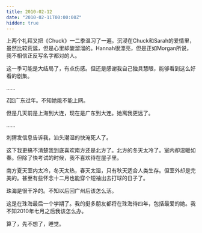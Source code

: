 ```yaml
---
title: 2010-02-12
date: "2010-02-11T00:00:00Z"
hidden: true
---
```

上两个礼拜又把《Chuck》一二季温习了一遍。沉浸在Chuck和Sarah的爱情里，虽然比较荒诞，但是心里却酸溜溜的。Hannah很漂亮，但是正如Morgan所说，我不相信正反写名字都对的人。

这一季可能是大结局了，有点伤感。但还是感谢我自己独具慧眼，能够看到这么好看的剧集。

……

Z回广东过年。不知她能不能上网。

但是几天前是上海到大连，现在是广东到大连。她离我更远了。

……

刺猬发信息告诉我，汕头潮湿的快淹死人了。

这下我更搞不清楚我到底喜欢南方还是北方了。北方的冬天太冷了。室内却温暖如春。但除了快考试的时候，我不喜欢待在屋子里。

南方夏天室内太冷，冬天太热，春天太湿，只有秋天适合人类生存。但室外却是完美的。甚至有些怀念十二月也能穿个短袖出去打球的日子了。

珠海是很干净的。不知以后回广州后该怎么活。

这是在珠海最后一个学期了。我的挺多朋友都将在珠海待四年，包括最爱的她。我不知2010年七月之后我该怎么办。

算了，先不想了，睡觉。